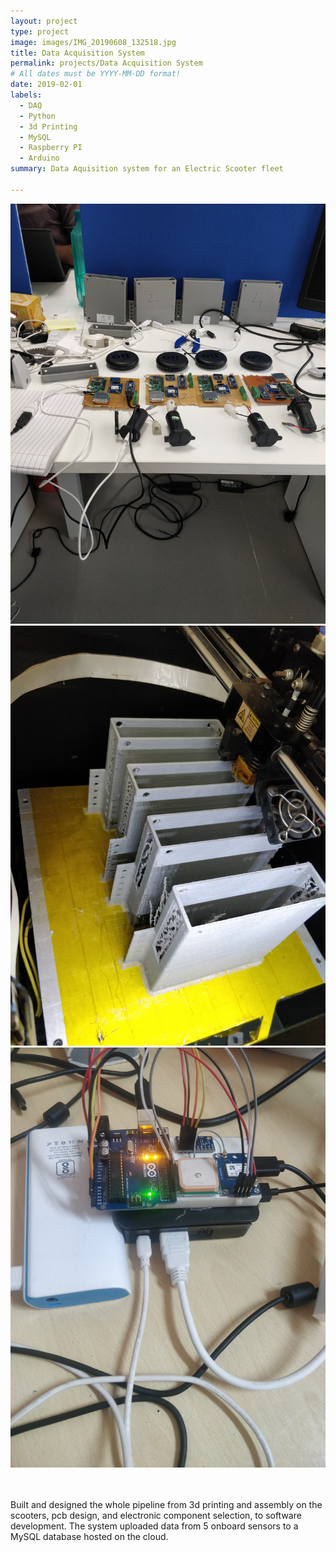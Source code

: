 ```yaml
---
layout: project
type: project
image: images/IMG_20190608_132518.jpg
title: Data Acquisition System
permalink: projects/Data Acquisition System
# All dates must be YYYY-MM-DD format!
date: 2019-02-01
labels:
  - DAQ
  - Python
  - 3d Printing
  - MySQL
  - Raspberry PI
  - Arduino
summary: Data Aquisition system for an Electric Scooter fleet

---
```

<div>
<img class="ui medium right floated rounded image" src="../images/IMG_20190429_150921.jpg">
<img class="ui medium right floated rounded image" src="../images/IMG_20190415_115046.jpg">
<img class="ui medium right floated rounded image" src="../images/IMG_20190226_132933.jpg">
</div>

<br>
<br>

Built and designed the whole pipeline from 3d printing and assembly on the scooters, pcb design, and electronic component selection, to software development. The system uploaded data from 5 onboard sensors to a MySQL database hosted on the cloud.

